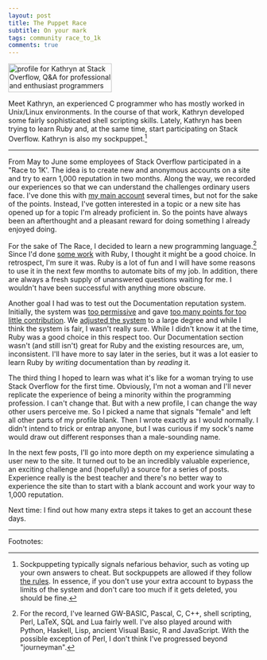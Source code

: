 ```yaml
---
layout: post
title: The Puppet Race
subtitle: On your mark
tags: community race_to_1k
comments: true
---
```


<a href="https://stackoverflow.com/users/7948068/kathryn"> <img
src="https://stackoverflow.com/users/flair/7948068.png" width="208"
height="58" alt="profile for Kathryn at Stack Overflow, Q&amp;A for
professional and enthusiast programmers" title="profile for Kathryn at
Stack Overflow, Q&amp;A for professional and enthusiast programmers">
</a>

Meet Kathryn, an experienced C programmer who has mostly worked in
Unix/Linux environments. In the course of that work, Kathryn developed
some fairly sophisticated shell scripting skills. Lately, Kathryn has
been trying to learn Ruby and, at the same time, start participating
on Stack Overflow. Kathryn is also my sockpuppet.[^1]

---

From May to June some employees of Stack Overflow participated in a
"Race to 1K'. The idea is to create new and anonymous accounts on a
site and try to earn 1,000 reputation in two months. Along the way, we
recorded our experiences so that we can understand the challenges
ordinary users face. I've done this with
[my main account](https://stackexchange.com/users/1083/jon-ericson?tab=accounts)
several times, but not for the sake of the points. Instead, I've
gotten interested in a topic or a new site has opened up for a topic
I'm already proficient in. So the points have always been an
afterthought and a pleasant reward for doing something I already
enjoyed doing.

For the sake of The Race, I decided to learn a new programming
language.[^2] Since I'd done
[some work](https://stackapps.com/questions/6337/se2jekyll-rb-export-stack-exchange-posts-for-use-on-jekyll-blogs)
with Ruby, I thought it might be a good choice. In retrospect, I'm
sure it was. Ruby is a lot of fun and I will have some reasons to use
it in the next few months to automate bits of my job. In addition,
there are always a fresh supply of unanswered questions waiting for
me. I wouldn't have been successful with anything more obscure.

Another goal I had was to test out the Documentation reputation
system. Initially, the system was
[too permissive](https://meta.stackoverflow.com/questions/328703/addressing-documentation-repgateapocalypse)
and gave
[too many points for too little contribution](https://meta.stackoverflow.com/questions/328866/dont-give-me-reputation-points-for-making-an-edit-to-a-documentation-topic). We
[adjusted the system](https://meta.stackoverflow.com/questions/334551/documentation-reputation-update-is-live)
to a large degree and while I think the system is fair, I wasn't
really sure. While I didn't know it at the time, Ruby was a good
choice in this respect too. Our Documentation section wasn't (and
still isn't) great for Ruby and the existing resources are, um,
inconsistent. I'll have more to say later in the series, but it was a
lot easier to learn Ruby by _writing_ documentation than by _reading_
it.

The third thing I hoped to learn was what it's like for a woman trying
to use Stack Overflow for the first time. Obviously, I'm not a woman
and I'll never replicate the experience of being a minority within the
programming profession. I can't change that. But with a new profile, I
can change the way other users perceive me. So I picked a name that
signals "female" and left all other parts of my profile blank. Then I
wrote exactly as I would normally. I didn't intend to trick or entrap
anyone, but I was curious if my sock's name would draw out different
responses than a male-sounding name.

In the next few posts, I'll go into more depth on my experience
simulating a user new to the site. It turned out to be an incredibly
valuable experience, an exciting challenge and (hopefully) a source
for a series of posts. Experience really is the best teacher and
there's no better way to experience the site than to start with a
blank account and work your way to 1,000 reputation.

Next time: I find out how many extra steps it takes to get an account
these days.

---

Footnotes:

[^1]:

    Sockpuppeting typically signals nefarious behavior, such as voting
    up your own answers to cheat. But sockpuppets are allowed if they
    follow
    [the rules](https://meta.stackexchange.com/a/57685/1438). In
    essence, if you don't use your extra account to bypass the limits
    of the system and don't care too much if it gets deleted, you
    should be fine.

[^2]:

    For the record, I've learned GW-BASIC, Pascal, C, C++, shell
    scripting, Perl, LaTeX, SQL and Lua fairly well. I've also played
    around with Python, Haskell, Lisp, ancient Visual Basic, R and
    JavaScript. With the possible exception of Perl, I don't think
    I've progressed beyond "journeyman".

<!--  LocalWords:  sockpuppet href LocalWords sockpuppeting
 -->
<!--  LocalWords:  sockpuppets repgateapocalypse
 -->
